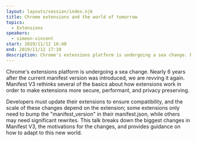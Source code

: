```yaml
---
layout: layouts/session/index.njk
title: Chrome extensions and the world of tomorrow
topics:
  - Extensions
speakers:
  - simeon-vincent
start: 2019/11/12 16:40
end: 2019/11/12 17:10
description: Chrome's extensions platform is undergoing a sea change. Nearly 6 years after the current manifest version was introduced, we are revving it again…
---
```


Chrome's extensions platform is undergoing a sea change. Nearly 6 years after the current manifest version was introduced, we are revving it again. Manifest V3 rethinks several of the basics about how extensions work in order to make extensions more secure, performant, and privacy preserving.

Developers must update their extensions to ensure compatibility, and the scale of these changes depend on the extension; some extensions only need to bump the "manifest_version" in their manifest.json, while others may need significant rewrites. This talk breaks down the biggest changes in Manifest V3, the motivations for the changes, and provides guidance on how to adapt to this new world.
